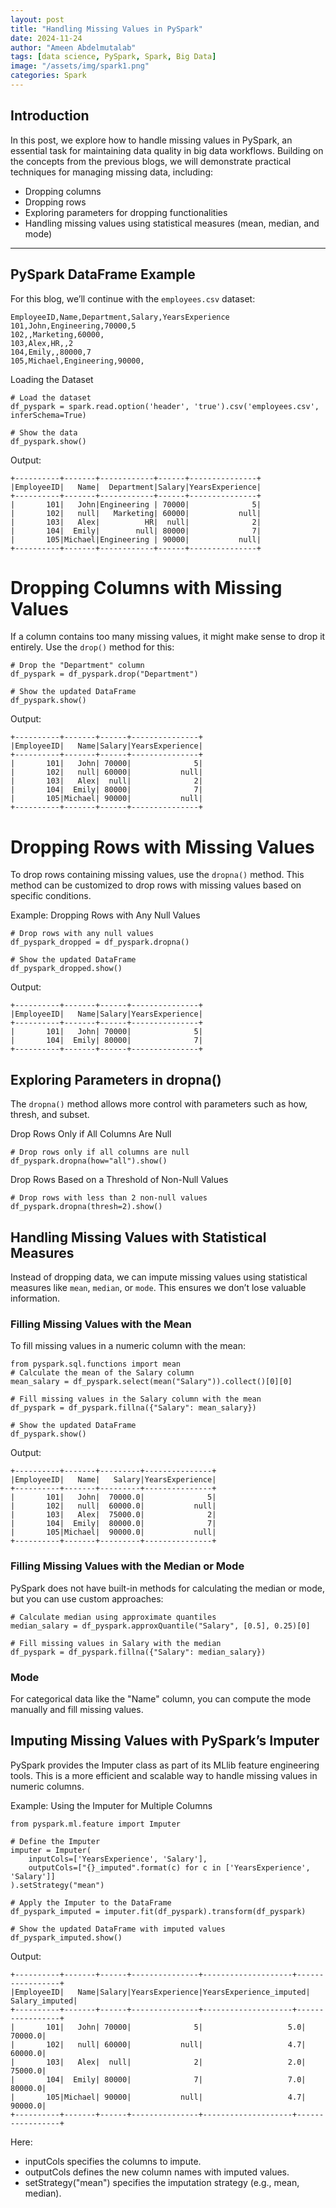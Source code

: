 ```yaml
---
layout: post
title: "Handling Missing Values in PySpark"
date: 2024-11-24
author: "Ameen Abdelmutalab"
tags: [data science, PySpark, Spark, Big Data]
image: "/assets/img/spark1.png"
categories: Spark
---
```

## Introduction

In this post, we explore how to handle missing values in PySpark, an essential task for maintaining data quality in big data workflows. Building on the concepts from the previous blogs, we will demonstrate practical techniques for managing missing data, including:

- Dropping columns
- Dropping rows
- Exploring parameters for dropping functionalities
- Handling missing values using statistical measures (mean, median, and mode)

---

## PySpark DataFrame Example

For this blog, we’ll continue with the `employees.csv` dataset:

```
EmployeeID,Name,Department,Salary,YearsExperience
101,John,Engineering,70000,5
102,,Marketing,60000,
103,Alex,HR,,2
104,Emily,,80000,7
105,Michael,Engineering,90000,
```

Loading the Dataset

```
# Load the dataset
df_pyspark = spark.read.option('header', 'true').csv('employees.csv', inferSchema=True)

# Show the data
df_pyspark.show()
```

Output:

```
+----------+-------+------------+------+---------------+
|EmployeeID|   Name|  Department|Salary|YearsExperience|
+----------+-------+------------+------+---------------+
|       101|   John|Engineering | 70000|              5|
|       102|   null|   Marketing| 60000|           null|
|       103|   Alex|          HR|  null|              2|
|       104|  Emily|        null| 80000|              7|
|       105|Michael|Engineering | 90000|           null|
+----------+-------+------------+------+---------------+

```

# Dropping Columns with Missing Values

If a column contains too many missing values, it might make sense to drop it entirely. Use the `drop()` method for this:


```
# Drop the "Department" column
df_pyspark = df_pyspark.drop("Department")

# Show the updated DataFrame
df_pyspark.show()
```

Output:

```
+----------+-------+------+---------------+
|EmployeeID|   Name|Salary|YearsExperience|
+----------+-------+------+---------------+
|       101|   John| 70000|              5|
|       102|   null| 60000|           null|
|       103|   Alex|  null|              2|
|       104|  Emily| 80000|              7|
|       105|Michael| 90000|           null|
+----------+-------+------+---------------+
```

# Dropping Rows with Missing Values
To drop rows containing missing values, use the `dropna()` method. This method can be customized to drop rows with missing values based on specific conditions.

Example: Dropping Rows with Any Null Values

```
# Drop rows with any null values
df_pyspark_dropped = df_pyspark.dropna()

# Show the updated DataFrame
df_pyspark_dropped.show()
```

Output:

```
+----------+-------+------+---------------+
|EmployeeID|   Name|Salary|YearsExperience|
+----------+-------+------+---------------+
|       101|   John| 70000|              5|
|       104|  Emily| 80000|              7|
+----------+-------+------+---------------+
```

## Exploring Parameters in dropna()
The `dropna()` method allows more control with parameters such as how, thresh, and subset.

Drop Rows Only if All Columns Are Null
```
# Drop rows only if all columns are null
df_pyspark.dropna(how="all").show()
```

Drop Rows Based on a Threshold of Non-Null Values

```
# Drop rows with less than 2 non-null values
df_pyspark.dropna(thresh=2).show()
```

## Handling Missing Values with Statistical Measures

Instead of dropping data, we can impute missing values using statistical measures like `mean`, `median`, or `mode`. This ensures we don’t lose valuable information.

### Filling Missing Values with the Mean
To fill missing values in a numeric column with the mean:

```
from pyspark.sql.functions import mean
# Calculate the mean of the Salary column
mean_salary = df_pyspark.select(mean("Salary")).collect()[0][0]

# Fill missing values in the Salary column with the mean
df_pyspark = df_pyspark.fillna({"Salary": mean_salary})

# Show the updated DataFrame
df_pyspark.show()
```
Output:

```
+----------+-------+---------+---------------+
|EmployeeID|   Name|   Salary|YearsExperience|
+----------+-------+---------+---------------+
|       101|   John|  70000.0|              5|
|       102|   null|  60000.0|           null|
|       103|   Alex|  75000.0|              2|
|       104|  Emily|  80000.0|              7|
|       105|Michael|  90000.0|           null|
+----------+-------+---------+---------------+
```
### Filling Missing Values with the Median or Mode
PySpark does not have built-in methods for calculating the median or mode, but you can use custom approaches:

```
# Calculate median using approximate quantiles
median_salary = df_pyspark.approxQuantile("Salary", [0.5], 0.25)[0]

# Fill missing values in Salary with the median
df_pyspark = df_pyspark.fillna({"Salary": median_salary})
```
### Mode

For categorical data like the "Name" column, you can compute the mode manually and fill missing values.

## Imputing Missing Values with PySpark’s Imputer
PySpark provides the Imputer class as part of its MLlib feature engineering tools. This is a more efficient and scalable way to handle missing values in numeric columns.

Example: Using the Imputer for Multiple Columns

```
from pyspark.ml.feature import Imputer

# Define the Imputer
imputer = Imputer(
    inputCols=['YearsExperience', 'Salary'],
    outputCols=["{}_imputed".format(c) for c in ['YearsExperience', 'Salary']]
).setStrategy("mean")

# Apply the Imputer to the DataFrame
df_pyspark_imputed = imputer.fit(df_pyspark).transform(df_pyspark)

# Show the updated DataFrame with imputed values
df_pyspark_imputed.show()
```
Output:

```
+----------+-------+------+---------------+--------------------+-----------------+
|EmployeeID|   Name|Salary|YearsExperience|YearsExperience_imputed|   Salary_imputed|
+----------+-------+------+---------------+--------------------+-----------------+
|       101|   John| 70000|              5|                   5.0|         70000.0|
|       102|   null| 60000|           null|                   4.7|         60000.0|
|       103|   Alex|  null|              2|                   2.0|         75000.0|
|       104|  Emily| 80000|              7|                   7.0|         80000.0|
|       105|Michael| 90000|           null|                   4.7|         90000.0|
+----------+-------+------+---------------+--------------------+-----------------+
```
Here:

- inputCols specifies the columns to impute.
- outputCols defines the new column names with imputed values.
- setStrategy("mean") specifies the imputation strategy (e.g., mean, median).


